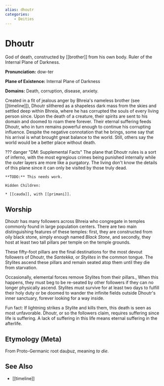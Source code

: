 ```yaml
---
alias: dhoutr
categories:
    - Deities
---
```

# Dhoutr

God of death, constructed by [[brother]] from his own body. Ruler of the Internal Plane of Darkness.

**Pronunciation:** dow-ter

**Plane of Existence:** Internal Plane of Darkness

**Domains:** Death, corruption, disease, anxiety.

Created in a fit of jealous anger by Bhreia's nameless brother (see [[timeline]]), Dhoutr slithered as a shapeless dark mass from the skies and settled deep within Bhreia, where he has corrupted the souls of every living person since. Upon the death of a creature, their spirits are sent to his domain and doomed to roam there forever. Their eternal suffering feeds Dhoutr, who in turn remains powerful enough to continue his corrupting influence. Despite the negative connotation that he brings, some say that his arrival is what brought great balance to the world. Still, others say the world would be a better place without death.

??? danger "DM: Supplemental Facts"
    The plane that Dhoutr rules is a sort of inferno, with the most egregious crimes being punished internally while the outer layers are more like a purgatory. The living don't know the details of this plane since it can only be visited by those truly dead.

    **TODO:** This needs work. 

    Hidden Children:

    * [[cauda]], with [[primani]].

## Worship

Dhoutr has many followers across Bhreia who congregate in temples commonly found in large population centers. There are two main distinguishing features of these temples: first, they are constructed from oily black stone, simply enough named *Black Stone*, and secondly, they host at least two tall pillars per temple on the temple grounds.

These fifty-foot pillars are the final destinations for the most devout followers of Dhoutr, the *Santekka*, or *Stylites* in the common tongue. The Stylites ascend these pillars and remain seated atop them until they die from starvation.

Occasionally, elemental forces remove Stylites from their pillars., When this happens, they must beg to be re-seated by other followers if they can no longer physically ascend. Stylites must survive for at least two days to fulfill their holy duty or be doomed to wander the infinite fields outside Dhoutr's inner sanctuary, forever looking for a way inside.

Fun fact: If lightning strikes a Stylite and kills them, this death is seen as most unfavorable. Dhoutr, or so the followers claim, requires suffering since life is suffering. A lack of suffering in this life means eternal suffering in the afterlife.

## Etymology (Meta)

From Proto-Germanic root dauþuz, meaning *to die*.

## See Also

- [[timeline]]

